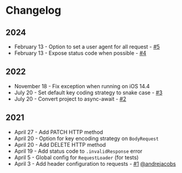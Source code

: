 # Changelog

## 2024

* February 13 - Option to set a user agent for all request - [#5](https://github.com/joemasilotti/HTTP-Client/pull/5)
* February 13 - Expose status code when possible - [#4](https://github.com/joemasilotti/HTTP-Client/pull/4)

## 2022

* November 18 - Fix exception when running on iOS 14.4
* July 20 - Set default key coding strategy to snake case - [#3](https://github.com/joemasilotti/HTTP-Client/pull/3)
* July 20 - Convert project to async-await - [#2](https://github.com/joemasilotti/HTTP-Client/pull/2)

## 2021

* April 27 - Add PATCH HTTP method
* April 20 - Option for key encoding strategy on `BodyRequest`
* April 20 - Add DELETE HTTP method
* April 19 - Add status code to `.invalidResponse` error
* April 5 - Global config for `RequestLoader` (for tests)
* April 3 - Add header configuration to requests - [#1](Ghttps://github.com/joemasilotti/HTTP-Client/pull/1) [@andrejacobs](https://github.com/andrejacobs)
